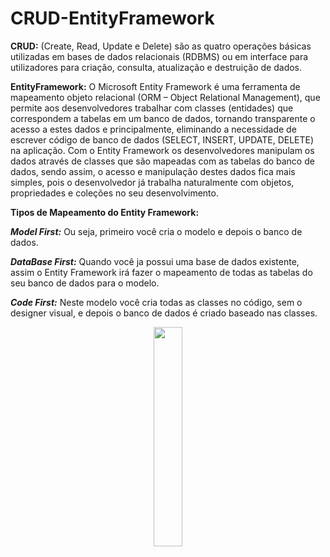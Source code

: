 # CRUD-EntityFramework

**CRUD:** (Create, Read, Update e Delete) são as quatro operações básicas utilizadas em bases de dados relacionais (RDBMS) ou em interface para utilizadores para criação, consulta, atualização e destruição de dados. 

**EntityFramework:** O Microsoft Entity Framework é uma ferramenta de mapeamento objeto relacional (ORM – Object Relational Management), que permite aos desenvolvedores trabalhar com classes (entidades) que correspondem a tabelas em um banco de dados, tornando transparente o acesso a estes dados e principalmente, eliminando a necessidade de escrever código de banco de dados (SELECT, INSERT, UPDATE, DELETE) na aplicação. Com o Entity Framework os desenvolvedores manipulam os dados através de classes que são mapeadas com as tabelas do banco de dados, sendo assim, o acesso e manipulação destes dados fica mais simples, pois o desenvolvedor já trabalha naturalmente com objetos, propriedades e coleções no seu desenvolvimento.

**Tipos de Mapeamento do Entity Framework:** 

***Model First:*** Ou seja, primeiro você cria o modelo e depois o banco de dados.

***DataBase First:*** Quando você ja possui uma base de dados existente, assim o Entity Framework irá fazer o mapeamento de todas as tabelas do seu banco de dados para o modelo.

***Code First:*** Neste modelo você cria todas as classes no código, sem o designer visual, e depois o banco de dados é criado baseado nas classes.

<p align="center">

<img src="https://i-msdn.sec.s-msft.com/dynimg/IC583491.png" width="30%" height="30%"/>

</p>

